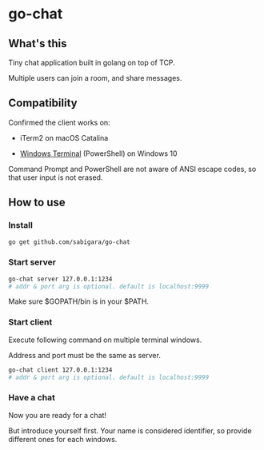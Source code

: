 # go-chat

## What's this

Tiny chat application built in golang on top of TCP.

Multiple users can join a room, and share messages.

## Compatibility

Confirmed the client works on:

* iTerm2 on macOS Catalina

* [Windows Terminal](https://www.microsoft.com/ja-jp/p/windows-terminal-preview/9n0dx20hk701?activetab=pivot:overviewtab) (PowerShell) on Windows 10

Command Prompt and PowerShell are not aware of ANSI escape codes, so that user input is not erased.

## How to use

### Install

```bash
go get github.com/sabigara/go-chat
```

### Start server

```bash
go-chat server 127.0.0.1:1234
# addr & port arg is optional. default is localhost:9999
```

Make sure $GOPATH/bin is in your $PATH.

### Start client

Execute following command on multiple terminal windows.

Address and port must be the same as server.

```bash
go-chat client 127.0.0.1:1234
# addr & port arg is optional. default is localhost:9999
```

### Have a chat

Now you are ready for a chat!

But introduce yourself first. Your name is considered identifier, so provide different ones for each windows.
